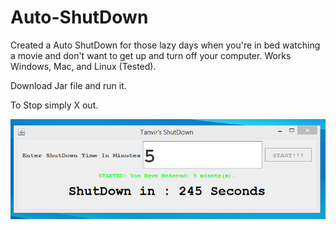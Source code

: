 # Auto-ShutDown
Created a Auto ShutDown for those lazy days when you're in bed watching a movie and don't want to get up and turn off your computer.
Works Windows, Mac, and Linux (Tested).

Download Jar file and run it.

To Stop simply X out.


![alt text](https://github.com/Msarker1/Auto-ShutDown/blob/master/Tanvir_ShutDown.PNG)
